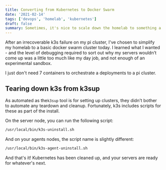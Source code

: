 ```yaml
---
title: Converting from Kubernetes to Docker Swarm
date: '2021-02-14'
tags: ['devops', 'homelab', 'kubernetes']
draft: false
summary: Sometimes, it's nice to scale down the homelab to something a little simpler.
---
```


After an irrecoverable k3s failure on my pi cluster, I've chosen to simplify my
homelab to a basic docker swarm cluster today. I learned what I wanted - and the
level of debugging required to sort out why my servers wouldn’t come up was a little too
much like my day job, and not enough of an experimental sandbox.

I just don't need 7 containers to orchestrate a deployments to a pi cluster.

## Tearing down k3s from k3sup

As automated as the`k3sup` tool is for setting up clusters, they didn't bother
to automate any teardown and cleanup. Fortunately, k3s includes scripts for these
as part of the install.

On the server node, you can run the following script:

```bash
/usr/local/bin/k3s-uninstall.sh
```

And on your agents nodes, the script name is slightly different:

```bash
/usr/local/bin/k3s-agent-uninstall.sh
```

And that's it! Kubernetes has been cleaned up, and your servers are ready for
whatever's next.
